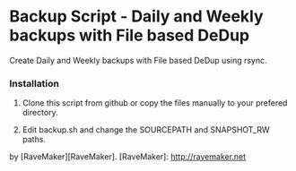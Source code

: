 Backup Script - Daily and Weekly backups with File based DeDup
==============================================================

Create Daily and Weekly backups with File based DeDup using rsync.

### Installation

1. Clone this script from github or copy the files manually to your prefered directory.

2. Edit backup.sh and change the SOURCEPATH and SNAPSHOT_RW paths.

by [RaveMaker][RaveMaker].
[RaveMaker]: http://ravemaker.net
